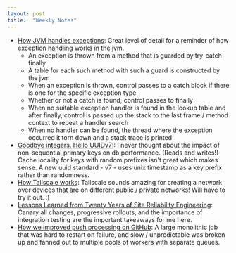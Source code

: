 ```yaml
---
layout: post
title:  "Weekly Notes"
---
```


* [How JVM handles exceptions](https://foojay.io/today/how-jvm-handles-exceptions/): Great level of detail for a reminder of how exception handling works in the jvm.
  * An exception is thrown from a method that is guarded by try-catch-finally
  * A table for each such method with such a guard is constructed by the jvm
  * When an exception is thrown, control passes to a catch block if there is one for the specific exception type
  * Whether or not a catch is found, control passes to finally
  * When no suitable exception handler is found in the lookup table and after finally, control is passed up the stack to the last frame / method context to repeat a handler search
  * When no handler can be found, the thread where the exception occurred it torn down and a stack trace is printed
* [Goodbye integers. Hello UUIDv7!](https://buildkite.com/resources/blog/goodbye-integers-hello-uuids/): I never thought about the impact of non-sequential primary keys on db performance. (Reads and writes!) Cache locality for keys with random prefixes isn't great which makes sense. A new uuid standard - v7 - uses unix timestamp as a key prefix rather than randomness.
* [How Tailscale works](https://tailscale.com/blog/how-tailscale-works): Tailscale sounds amazing for creating a network over devices that are on different public / private networks! Will have to try it out. :)
* [Lessons Learned from Twenty Years of Site Reliability Engineering](https://sre.google/resources/practices-and-processes/twenty-years-of-sre-lessons-learned/): Canary all changes, progressive rollouts, and the importance of integration testing are the important takeaways for me here.
* [How we improved push processing on GitHub](https://github.blog/engineering/how-we-improved-push-processing-on-github/): A large monolithic job that was hard to restart on failure, and slow / unpredictable was broken up and fanned out to multiple pools of workers with separate queues.
